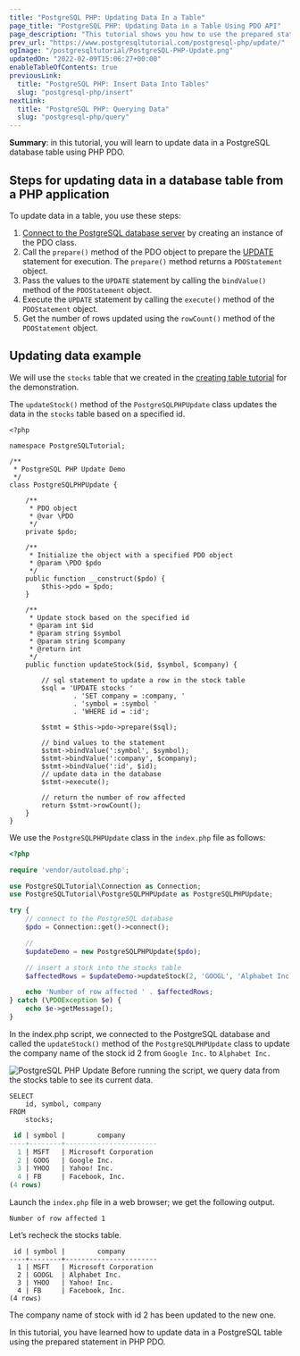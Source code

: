```yaml
---
title: "PostgreSQL PHP: Updating Data In a Table"
page_title: "PostgreSQL PHP: Updating Data in a Table Using PDO API"
page_description: "This tutorial shows you how to use the prepared statement in PHP PDO to update data in a PostgreSQL database table."
prev_url: "https://www.postgresqltutorial.com/postgresql-php/update/"
ogImage: "/postgresqltutorial/PostgreSQL-PHP-Update.png"
updatedOn: "2022-02-09T15:06:27+00:00"
enableTableOfContents: true
previousLink: 
  title: "PostgreSQL PHP: Insert Data Into Tables"
  slug: "postgresql-php/insert"
nextLink: 
  title: "PostgreSQL PHP: Querying Data"
  slug: "postgresql-php/query"
---
```





**Summary**: in this tutorial, you will learn to update data in a PostgreSQL database table using PHP PDO.


## Steps for updating data in a database table from a PHP application

To update data in a table, you use these steps:

1. [Connect to the PostgreSQL database server](connect) by creating an instance of the PDO class.
2. Call the `prepare()` method of the PDO object to prepare the [UPDATE](../postgresql-tutorial/postgresql-update) statement for execution. The `prepare()` method returns a `PDOStatement` object.
3. Pass the values to the `UPDATE` statement by calling the `bindValue()` method of the `PDOStatement` object.
4. Execute the `UPDATE` statement by calling the `execute()` method of the `PDOStatement` object.
5. Get the number of rows updated using the `rowCount()` method of the `PDOStatement` object.


## Updating data example

We will use the `stocks` table that we created in the [creating table tutorial](create-tables) for the demonstration.

The `updateStock()` method of the `PostgreSQLPHPUpdate` class updates the data in the `stocks` table based on a specified id.


```phpsqlsql
<?php

namespace PostgreSQLTutorial;

/**
 * PostgreSQL PHP Update Demo
 */
class PostgreSQLPHPUpdate {

    /**
     * PDO object
     * @var \PDO
     */
    private $pdo;

    /**
     * Initialize the object with a specified PDO object
     * @param \PDO $pdo
     */
    public function __construct($pdo) {
        $this->pdo = $pdo;
    }

    /**
     * Update stock based on the specified id
     * @param int $id
     * @param string $symbol
     * @param string $company
     * @return int
     */
    public function updateStock($id, $symbol, $company) {

        // sql statement to update a row in the stock table
        $sql = 'UPDATE stocks '
                . 'SET company = :company, '
                . 'symbol = :symbol '
                . 'WHERE id = :id';

        $stmt = $this->pdo->prepare($sql);

        // bind values to the statement
        $stmt->bindValue(':symbol', $symbol);
        $stmt->bindValue(':company', $company);
        $stmt->bindValue(':id', $id);
        // update data in the database
        $stmt->execute();

        // return the number of row affected
        return $stmt->rowCount();
    }
}
```
We use the `PostgreSQLPHPUpdate` class in the `index.php` file as follows:


```php
<?php

require 'vendor/autoload.php';

use PostgreSQLTutorial\Connection as Connection;
use PostgreSQLTutorial\PostgreSQLPHPUpdate as PostgreSQLPHPUpdate;

try {
    // connect to the PostgreSQL database
    $pdo = Connection::get()->connect();

    // 
    $updateDemo = new PostgreSQLPHPUpdate($pdo);

    // insert a stock into the stocks table
    $affectedRows = $updateDemo->updateStock(2, 'GOOGL', 'Alphabet Inc.');

    echo 'Number of row affected ' . $affectedRows;
} catch (\PDOException $e) {
    echo $e->getMessage();
}
```
In the index.php script, we connected to the PostgreSQL database and called the `updateStock()` method of the `PostgreSQLPHPUpdate` class to update the company name of the stock id 2 from `Google Inc.` to `Alphabet Inc.`


![PostgreSQL PHP Update](/postgresqltutorial/PostgreSQL-PHP-Update.png)
Before running the script, we query data from the stocks table to see its current data.


```
SELECT 
    id, symbol, company
FROM
    stocks;
```

```sql
 id | symbol |        company
----+--------+-----------------------
  1 | MSFT   | Microsoft Corporation
  2 | GOOG   | Google Inc.
  3 | YHOO   | Yahoo! Inc.
  4 | FB     | Facebook, Inc.
(4 rows)
```
Launch the `index.php` file in a web browser; we get the following output.


```
Number of row affected 1
```
Let’s recheck the stocks table.


```
 id | symbol |        company
----+--------+-----------------------
  1 | MSFT   | Microsoft Corporation
  2 | GOOGL  | Alphabet Inc.
  3 | YHOO   | Yahoo! Inc.
  4 | FB     | Facebook, Inc.
(4 rows)
```
The company name of stock with id 2 has been updated to the new one.

In this tutorial, you have learned how to update data in a PostgreSQL table using the prepared statement in PHP PDO.

